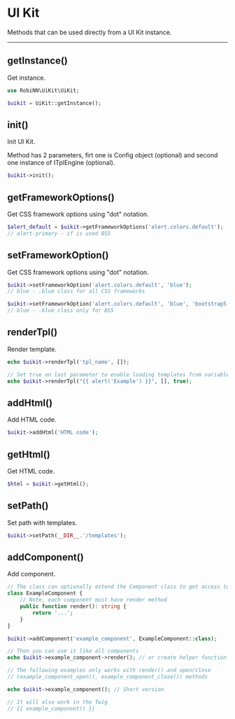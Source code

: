 # UI Kit

Methods that can be used directly from a UI Kit instance.

---

## getInstance()

Get instance.

```php
use RobiNN\UiKit\UiKit;

$uikit = UiKit::getInstance();
```

## init()

Init UI Kit.

Method has 2 parameters, firt one is Config object (optional) and
second one instance of ITplEngine (optional).

```php
$uikit->init();
```

## getFrameworkOptions()

Get CSS framework options using "dot" notation.

```php
$alert_default = $uikit->getFrameworkOptions('alert.colors.default');
// alert-primary - if is used BS5
```

## setFrameworkOption()

Get CSS framework options using "dot" notation.

```php
$uikit->setFrameworkOption('alert.colors.default', 'blue');
// blue - .blue class for all CSS frameworks

$uikit->setFrameworkOption('alert.colors.default', 'blue', 'bootstrap5');
// blue - .blue class only for BS5
```

## renderTpl()

Render template.

```php
echo $uikit->renderTpl('tpl_name', []);

// Set true on last parameter to enable loading templates from variable
echo $uikit->renderTpl("{{ alert('Example') }}", [], true);
```

## addHtml()

Add HTML code.

```php
$uikit->addHtml('HTML code');
```

## getHtml()

Get HTML code.

```php
$html = $uikit->getHtml();
```

## setPath()

Set path with templates.

```php
$uikit->setPath(__DIR__.'/templates');
```

## addComponent()

Add component.

```php
// The class can optionally extend the Component class to get access to UiKit methods.
class ExampleComponent {
    // Note, each component must have render method
    public function render(): string {
        return '...';
    }
}

$uikit->addComponent('example_component', ExampleComponent::class);

// Then you can use it like all components
echo $uikit->example_component->render(); // or create helper function for it

// The following examples only works with render() and open/close
// (example_component_open(), example_component_close()) methods

echo $uikit->example_component(); // Short version

// It will also work in the Twig
// {{ example_component() }}
```
